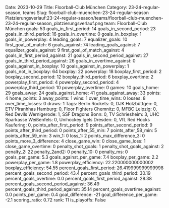 Date: 2023-10-29
Title: Floorball-Club München
Category: 23-24-regular-season, teams
Slug: floorball-club-muenchen-23-24-regular-season
Platzierungsverlauf:23-24-regular-season/teams/floorball-club-muenchen-23-24-regular-season_platzierungsverlauf.png
team: Floorball-Club München
goals: 53
goals_in_first_period: 14
goals_in_second_period: 23
goals_in_third_period: 16
goals_in_overtime: 0
goals_in_boxplay: 1
goals_in_powerplay: 4
leading_goals: 7
equalizer_goals: 10
first_goal_of_match: 6
goals_against: 74
leading_goals_against: 7
equalizer_goals_against: 9
first_goal_of_match_against: 4
goals_in_first_period_against: 21
goals_in_second_period_against: 27
goals_in_third_period_against: 26
goals_in_overtime_against: 0
goals_against_in_boxplay: 10
goals_against_in_powerplay: 1
goals_not_in_boxplay: 64
boxplay: 22
powerplay: 18
boxplay_first_period: 2
boxplay_second_period: 12
boxplay_third_period: 6
boxplay_overtime: 2
powerplay_first_period: 4
powerplay_second_period: 4
powerplay_third_period: 10
powerplay_overtime: 0
games: 10
goals_home: 29
goals_away: 24
goals_against_home: 41
goals_against_away: 33
points: 4
home_points: 3
away_points: 1
wins: 1
over_time_wins: 0
losses: 8
over_time_losses: 0
draws: 1
Tags:  Berlin Rockets: 0,  DJK Holzbüttgen: 0,  ETV Piranhhas Hamburg: 0,  Floor Fighters Chemnitz: 0,  MFBC Leipzig: 0,  Red Devils Wernigerode: 1,  SSF Dragons Bonn: 0,  TV Schriesheim: 3,  UHC Sparkasse Weißenfels: 0,  Unihockey Igels Dresden: 0,  VfL Red Hocks Kaufering: 0,
points_after_first_period: 9
points_after_second_period: 9
points_after_third_period: 0
points_after_55_min: 7
points_after_58_min: 5
points_after_59_min: 3
win_1: 0
loss_1: 2
points_max_difference_3: 0
points_more_3_difference: 4
close_game_win: 0
close_game_loss: 1
close_game_overtime: 0
penalty_shot_goals: 1
penalty_shot_goals_against: 2
penalty_2: 22
penalty_2and2: 0
penalty_10: 0
penalty_ms: 0
goals_per_game: 5.3
goals_against_per_game: 7.4
boxplay_per_game: 2.2
powerplay_per_game: 1.8
powerplay_efficiency: 22.220000000000002
boxplay_efficiency: 54.55
percent_goals_first_period: 26.419999999999998
percent_goals_second_period: 43.4
percent_goals_third_period: 30.19
percent_goals_overtime: 0.0
percent_goals_first_period_against: 28.38
percent_goals_second_period_against: 36.49
percent_goals_third_period_against: 35.14
percent_goals_overtime_against: 0.0
points_per_game: 0.4
goal_difference: -21
goal_difference_per_game: -2.1
scoring_ratio: 0.72
rank: 11
is_playoffs: False
